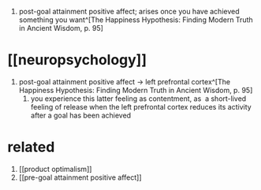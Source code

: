 1. post-goal attainment positive affect; arises once you have achieved something you want^[The Happiness Hypothesis: Finding Modern Truth in Ancient Wisdom, p. 95]

# [[neuropsychology]]
1. post-goal attainment positive affect → left prefrontal cortex^[The Happiness Hypothesis: Finding Modern Truth in Ancient Wisdom, p. 95]
	1. you experience this latter feeling as contentment, as  a short-lived feeling of release when the left prefrontal cortex reduces its activity after a goal has been achieved
# related
1. [[product optimalism]]
2. [[pre-goal attainment positive affect]]